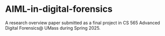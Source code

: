 # AIML-in-digital-forensics
A research overview paper submitted as a final project in CS 565 Advanced Digital Forensics@ UMass during Spring 2025.

